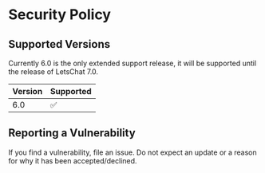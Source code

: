 # Security Policy

## Supported Versions

Currently 6.0 is the only extended support release, it will be supported until the release of LetsChat 7.0.

| Version | Supported          |
| ------- | ------------------ |
| 6.0     | :white_check_mark: |

## Reporting a Vulnerability

If you find a vulnerability, file an issue. Do not expect an update or a reason for why it has been accepted/declined.
